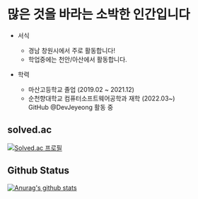 # 많은 것을 바라는 소박한 인간입니다
- 서식
  - 경남 창원시에서 주로 활동합니다!
  - 학업중에는 천안/아산에서 활동합니다.
  
- 학력 
  - 마산고등학교 졸업 (2019.02 ~ 2021.12)
  - 순천향대학교 컴퓨터소프트웨어공학과 재학 (2022.03~)<br>GitHub @DevJeyeong 활동 중

## solved.ac
[![Solved.ac 프로필](http://mazassumnida.wtf/api/generate_badge?boj=yourk)](https://solved.ac/yourk)
## Github Status
[![Anurag's github stats](https://github-readme-stats.vercel.app/api?username=yourkme)](https://github.com/anuraghazra/github-readme-stats)<br>
